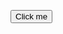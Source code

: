 <html>
<body>

<button onclick="myFunction()">Click me</button>

<script>
function myFunction() {
  document.getElementById("demo").innerHTML = "Hello World";
}
</script>

</body>
</html>

